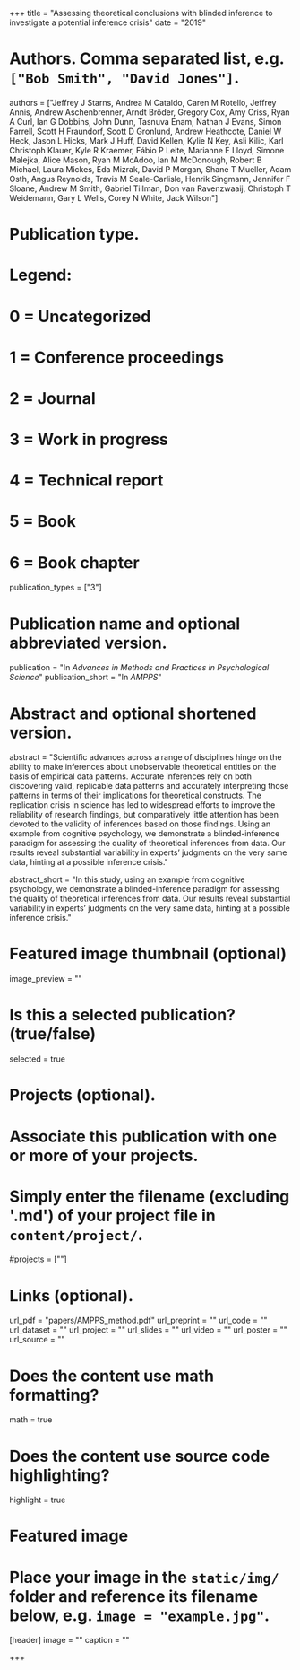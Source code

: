 +++
title = "Assessing theoretical conclusions with blinded inference to investigate a potential inference crisis"
date = "2019"

# Authors. Comma separated list, e.g. `["Bob Smith", "David Jones"]`.
authors = ["Jeffrey J Starns, Andrea M Cataldo, Caren M Rotello, Jeffrey Annis, Andrew Aschenbrenner, Arndt Bröder, Gregory Cox, Amy Criss, Ryan A Curl, Ian G Dobbins, John Dunn, Tasnuva Enam, Nathan J Evans, Simon Farrell, Scott H Fraundorf, Scott D Gronlund, Andrew Heathcote, Daniel W Heck, Jason L Hicks, Mark J Huff, David Kellen, Kylie N Key, Asli Kilic, Karl Christoph Klauer, Kyle R Kraemer, Fábio P Leite, Marianne E Lloyd, Simone Malejka, Alice Mason, Ryan M McAdoo, Ian M McDonough, Robert B Michael, Laura Mickes, Eda Mizrak, David P Morgan, Shane T Mueller, Adam Osth, Angus Reynolds, Travis M Seale-Carlisle, Henrik Singmann, Jennifer F Sloane, Andrew M Smith, Gabriel Tillman, Don van Ravenzwaaij, Christoph T Weidemann, Gary L Wells, Corey N White, Jack Wilson"]

# Publication type.
# Legend:
# 0 = Uncategorized
# 1 = Conference proceedings
# 2 = Journal
# 3 = Work in progress
# 4 = Technical report
# 5 = Book
# 6 = Book chapter
publication_types = ["3"]

# Publication name and optional abbreviated version.
publication = "In *Advances in Methods and Practices in Psychological Science*"
publication_short = "In *AMPPS*"

# Abstract and optional shortened version.
abstract = "Scientific advances across a range of disciplines hinge on the ability to make inferences about unobservable theoretical entities on the basis of empirical data patterns. Accurate inferences rely on both discovering valid, replicable data patterns and accurately interpreting those patterns in terms of their implications for theoretical constructs. The replication crisis in science has led to widespread efforts to improve the reliability of research findings, but comparatively little attention has been devoted to the validity of inferences based on those findings. Using an example from cognitive psychology, we demonstrate a blinded-inference paradigm for assessing the quality of theoretical inferences from data. Our results reveal substantial variability in experts’ judgments on the very same data, hinting at a possible inference crisis."

abstract_short = "In this study, using an example from cognitive psychology, we demonstrate a blinded-inference paradigm for assessing the quality of theoretical inferences from data. Our results reveal substantial variability in experts’ judgments on the very same data, hinting at a possible inference crisis."

# Featured image thumbnail (optional)
image_preview = ""

# Is this a selected publication? (true/false)
selected = true

# Projects (optional).
#   Associate this publication with one or more of your projects.
#   Simply enter the filename (excluding '.md') of your project file in `content/project/`.
#projects = [""]

# Links (optional).
url_pdf = "papers/AMPPS_method.pdf"
url_preprint = ""
url_code = ""
url_dataset = ""
url_project = ""
url_slides = ""
url_video = ""
url_poster = ""
url_source = ""

# Does the content use math formatting?
math = true

# Does the content use source code highlighting?
highlight = true

# Featured image
# Place your image in the `static/img/` folder and reference its filename below, e.g. `image = "example.jpg"`.
[header]
image = ""
caption = ""

+++

